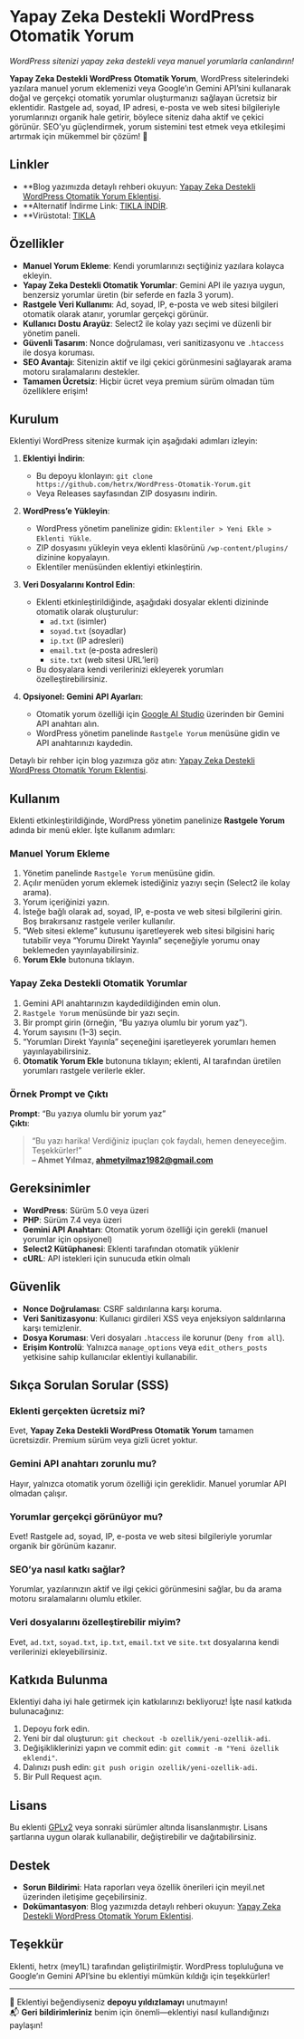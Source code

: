 # Yapay Zeka Destekli WordPress Otomatik Yorum

*WordPress sitenizi yapay zeka destekli veya manuel yorumlarla canlandırın!*

**Yapay Zeka Destekli WordPress Otomatik Yorum**, WordPress sitelerindeki yazılara manuel yorum eklemenizi veya Google’ın Gemini API’sini kullanarak doğal ve gerçekçi otomatik yorumlar oluşturmanızı sağlayan ücretsiz bir eklentidir. Rastgele ad, soyad, IP adresi, e-posta ve web sitesi bilgileriyle yorumlarınızı organik hale getirir, böylece siteniz daha aktif ve çekici görünür. SEO’yu güçlendirmek, yorum sistemini test etmek veya etkileşimi artırmak için mükemmel bir çözüm! 🚀

## Linkler

- **Blog yazımızda detaylı rehberi okuyun: [Yapay Zeka Destekli WordPress Otomatik Yorum Eklentisi](https://meyil.net/yapay-zeka-destekli-wordpress-otomatik-yorum-eklentisi).
- **Alternatif İndirme Link: [TIKLA İNDİR](https://s6.dosya.tc/server22/y8ldxc/meyil-rastgele-yorum.zip.html).
- **Virüstotal: [TIKLA](https://www.virustotal.com/gui/file/d1cf999492c7ff0a0509690d0e679ddac19bf8d8794b1450c17f4182aebedace)

## Özellikler

- **Manuel Yorum Ekleme**: Kendi yorumlarınızı seçtiğiniz yazılara kolayca ekleyin.
- **Yapay Zeka Destekli Otomatik Yorumlar**: Gemini API ile yazıya uygun, benzersiz yorumlar üretin (bir seferde en fazla 3 yorum).
- **Rastgele Veri Kullanımı**: Ad, soyad, IP, e-posta ve web sitesi bilgileri otomatik olarak atanır, yorumlar gerçekçi görünür.
- **Kullanıcı Dostu Arayüz**: Select2 ile kolay yazı seçimi ve düzenli bir yönetim paneli.
- **Güvenli Tasarım**: Nonce doğrulaması, veri sanitizasyonu ve `.htaccess` ile dosya koruması.
- **SEO Avantajı**: Sitenizin aktif ve ilgi çekici görünmesini sağlayarak arama motoru sıralamalarını destekler.
- **Tamamen Ücretsiz**: Hiçbir ücret veya premium sürüm olmadan tüm özelliklere erişim!

## Kurulum

Eklentiyi WordPress sitenize kurmak için aşağıdaki adımları izleyin:

1. **Eklentiyi İndirin**:

   - Bu depoyu klonlayın: `git clone https://github.com/hetrx/WordPress-Otomatik-Yorum.git`
   - Veya Releases sayfasından ZIP dosyasını indirin.

2. **WordPress’e Yükleyin**:

   - WordPress yönetim panelinize gidin: `Eklentiler > Yeni Ekle > Eklenti Yükle`.
   - ZIP dosyasını yükleyin veya eklenti klasörünü `/wp-content/plugins/` dizinine kopyalayın.
   - Eklentiler menüsünden eklentiyi etkinleştirin.

3. **Veri Dosyalarını Kontrol Edin**:

   - Eklenti etkinleştirildiğinde, aşağıdaki dosyalar eklenti dizininde otomatik olarak oluşturulur:
     - `ad.txt` (isimler)
     - `soyad.txt` (soyadlar)
     - `ip.txt` (IP adresleri)
     - `email.txt` (e-posta adresleri)
     - `site.txt` (web sitesi URL’leri)
   - Bu dosyalara kendi verilerinizi ekleyerek yorumları özelleştirebilirsiniz.

4. **Opsiyonel: Gemini API Ayarları**:

   - Otomatik yorum özelliği için [Google AI Studio](https://ai.google.dev) üzerinden bir Gemini API anahtarı alın.
   - WordPress yönetim panelinde `Rastgele Yorum` menüsüne gidin ve API anahtarınızı kaydedin.

Detaylı bir rehber için blog yazımıza göz atın: [Yapay Zeka Destekli WordPress Otomatik Yorum Eklentisi](https://meyil.net/yapay-zeka-destekli-wordpress-otomatik-yorum-eklentisi).

## Kullanım

Eklenti etkinleştirildiğinde, WordPress yönetim panelinize **Rastgele Yorum** adında bir menü ekler. İşte kullanım adımları:

### Manuel Yorum Ekleme

1. Yönetim panelinde `Rastgele Yorum` menüsüne gidin.
2. Açılır menüden yorum eklemek istediğiniz yazıyı seçin (Select2 ile kolay arama).
3. Yorum içeriğinizi yazın.
4. İsteğe bağlı olarak ad, soyad, IP, e-posta ve web sitesi bilgilerini girin. Boş bırakırsanız rastgele veriler kullanılır.
5. “Web sitesi ekleme” kutusunu işaretleyerek web sitesi bilgisini hariç tutabilir veya “Yorumu Direkt Yayınla” seçeneğiyle yorumu onay beklemeden yayınlayabilirsiniz.
6. **Yorum Ekle** butonuna tıklayın.

### Yapay Zeka Destekli Otomatik Yorumlar

1. Gemini API anahtarınızın kaydedildiğinden emin olun.
2. `Rastgele Yorum` menüsünde bir yazı seçin.
3. Bir prompt girin (örneğin, “Bu yazıya olumlu bir yorum yaz”).
4. Yorum sayısını (1–3) seçin.
5. “Yorumları Direkt Yayınla” seçeneğini işaretleyerek yorumları hemen yayınlayabilirsiniz.
6. **Otomatik Yorum Ekle** butonuna tıklayın; eklenti, AI tarafından üretilen yorumları rastgele verilerle ekler.

### Örnek Prompt ve Çıktı

**Prompt**: “Bu yazıya olumlu bir yorum yaz”\
**Çıktı**:

> “Bu yazı harika! Verdiğiniz ipuçları çok faydalı, hemen deneyeceğim. Teşekkürler!”\
> **– Ahmet Yılmaz, ahmetyilmaz1982@gmail.com**

## Gereksinimler

- **WordPress**: Sürüm 5.0 veya üzeri
- **PHP**: Sürüm 7.4 veya üzeri
- **Gemini API Anahtarı**: Otomatik yorum özelliği için gerekli (manuel yorumlar için opsiyonel)
- **Select2 Kütüphanesi**: Eklenti tarafından otomatik yüklenir
- **cURL**: API istekleri için sunucuda etkin olmalı

## Güvenlik

- **Nonce Doğrulaması**: CSRF saldırılarına karşı koruma.
- **Veri Sanitizasyonu**: Kullanıcı girdileri XSS veya enjeksiyon saldırılarına karşı temizlenir.
- **Dosya Koruması**: Veri dosyaları `.htaccess` ile korunur (`Deny from all`).
- **Erişim Kontrolü**: Yalnızca `manage_options` veya `edit_others_posts` yetkisine sahip kullanıcılar eklentiyi kullanabilir.

## Sıkça Sorulan Sorular (SSS)

### Eklenti gerçekten ücretsiz mi?

Evet, **Yapay Zeka Destekli WordPress Otomatik Yorum** tamamen ücretsizdir. Premium sürüm veya gizli ücret yoktur.

### Gemini API anahtarı zorunlu mu?

Hayır, yalnızca otomatik yorum özelliği için gereklidir. Manuel yorumlar API olmadan çalışır.

### Yorumlar gerçekçi görünüyor mu?

Evet! Rastgele ad, soyad, IP, e-posta ve web sitesi bilgileriyle yorumlar organik bir görünüm kazanır.

### SEO’ya nasıl katkı sağlar?

Yorumlar, yazılarınızın aktif ve ilgi çekici görünmesini sağlar, bu da arama motoru sıralamalarını olumlu etkiler.

### Veri dosyalarını özelleştirebilir miyim?

Evet, `ad.txt`, `soyad.txt`, `ip.txt`, `email.txt` ve `site.txt` dosyalarına kendi verilerinizi ekleyebilirsiniz.

## Katkıda Bulunma

Eklentiyi daha iyi hale getirmek için katkılarınızı bekliyoruz! İşte nasıl katkıda bulunacağınız:

1. Depoyu fork edin.
2. Yeni bir dal oluşturun: `git checkout -b ozellik/yeni-ozellik-adi`.
3. Değişikliklerinizi yapın ve commit edin: `git commit -m "Yeni özellik eklendi"`.
4. Dalınızı push edin: `git push origin ozellik/yeni-ozellik-adi`.
5. Bir Pull Request açın.

## Lisans

Bu eklenti [GPLv2](https://www.gnu.org/licenses/gpl-2.0.html) veya sonraki sürümler altında lisanslanmıştır. Lisans şartlarına uygun olarak kullanabilir, değiştirebilir ve dağıtabilirsiniz.

## Destek

- **Sorun Bildirimi**: Hata raporları veya özellik önerileri için meyil.net üzerinden iletişime geçebilirsiniz.
- **Dokümantasyon**: Blog yazımızda detaylı rehberi okuyun: [Yapay Zeka Destekli WordPress Otomatik Yorum Eklentisi](https://meyil.net/yapay-zeka-destekli-wordpress-otomatik-yorum-eklentisi).

## Teşekkür

Eklenti, hetrx (mey1L) tarafından geliştirilmiştir. WordPress topluluğuna ve Google’ın Gemini API’sine bu eklentiyi mümkün kıldığı için teşekkürler!

---

🌟 Eklentiyi beğendiyseniz **depoyu yıldızlamayı** unutmayın!\
📬 **Geri bildirimleriniz** benim için önemli—eklentiyi nasıl kullandığınızı paylaşın!
